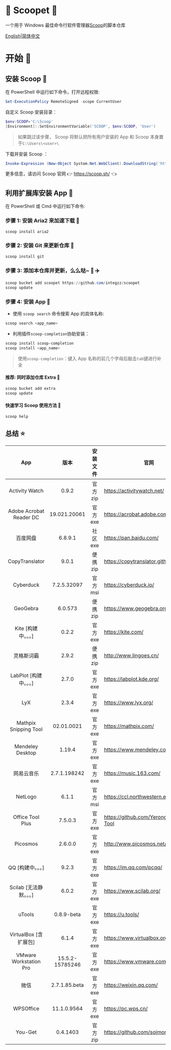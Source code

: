<div align="left">
<h1 align="left"> 🍨 Scoopet 🍨 </h1>

<p>
一个用于 Windows 最佳命令行软件管理器<a href="https://github.com/lukesampson/scoop">Scoop</a>的脚本仓库
</p>

<p align="left">
        <a href="README.md">English</a>|<a href="README_CN.md">简体中文</a>
</p>
</div>

# 开始 🏃

## 安装 Scoop 🚴

在 PowerShell 中运行如下命令，打开远程权限:

```powershell
Set-ExecutionPolicy RemoteSigned -scope CurrentUser
```

自定义 Scoop 安装目录：

```powershell
$env:SCOOP='C:\Scoop'
[Environment]::SetEnvironmentVariable('SCOOP', $env:SCOOP, 'User')
```

> 如果跳过该步骤， Scoop 将默认把所有用户安装的 App 和 Scoop 本身置于`C:\Users\<user>\`

下载并安装 Scoop ：

```powershell
Invoke-Expression (New-Object System.Net.WebClient).DownloadString('https://get.scoop.sh')
```

更多信息，请访问 Scoop 官网 👉 https://scoop.sh/ 👈

## 利用扩展库安装 App 🚗

在 PowerShell 或 Cmd 中运行如下命令:

### 步骤 1: 安装 Aria2 来加速下载 🚅

```powershell
scoop install aria2
```

### 步骤 2: 安装 Git 来更新仓库 🎫

```powershell
scoop install git
```

### 步骤 3: 添加本仓库并更新，么么哒~ 💋 ✈️

```powershell
scoop bucket add scoopet https://github.com/integzz/scoopet
scoop update
```

### 步骤 4: 安装 App 🚀

- 使用 `scoop search` 命令搜索 App 的具体名称:

```powershell
scoop search <app_name>
```

- 利用插件`scoop-completion`协助安装：

```powershell
scoop install scoop-completion
scoop install <app_name>
```

> 使用`scoop-completion`：键入 App 名称的前几个字母后敲击`tab`键进行补全

#### 推荐: 同时添加仓库 Extra 💯

```powershell
scoop bucket add extra
scoop update
```

#### 快速学习 Scoop 使用方法 📖

```powershell
scoop help
```

## 总结 ⭐️

|           App           |      版本       | 安装文件 | 官网                                    |
| :---------------------: | :-------------: | :------: | --------------------------------------- |
|     Activity Watch      |      0.9.2      | 官方 zip | https://activitywatch.net/              |
| Adobe Acrobat Reader DC |  19.021.20061   | 官方 exe | https://acrobat.adobe.com/              |
|        百度网盘         |     6.8.9.1     | 社区 exe | https://pan.baidu.com/                  |
|     CopyTranslator      |      9.0.1      | 便携 zip | https://copytranslator.github.io/       |
|        Cyberduck        |   7.2.5.32097   | 官方 msi | https://cyberduck.io/                   |
|        GeoGebra         |     6.0.573     | 便携 zip | https://www.geogebra.org/               |
|   Kite [构建中。。。]   |      0.2.2      | 官方 exe | https://kite.com/                       |
|       灵格斯词霸        |      2.9.2      | 便携 zip | http://www.lingoes.cn/                  |
| LabPlot [构建中。。。]  |      2.7.0      | 官方 exe | https://labplot.kde.org/                |
|           LyX           |      2.3.4      | 官方 exe | https://www.lyx.org/                    |
|  Mathpix Snipping Tool  |   02.01.0021    | 官方 exe | https://mathpix.com/                    |
|    Mendeley Desktop     |     1.19.4      | 官方 exe | https://www.mendeley.com/               |
|       网易云音乐        |  2.7.1.198242   | 官方 exe | https://music.163.com/                  |
|         NetLogo         |      6.1.1      | 官方 msi | https://ccl.northwestern.edu/netlogo/   |
|    Office Tool Plus     |     7.5.0.3     | 官方 exe | https://github.com/YerongAI/Office-Tool |
|        Picosmos         |     2.6.0.0     | 官方 exe | http://www.picosmos.net/                |
|    QQ [构建中。。。]    |      9.2.3      | 官方 exe | https://im.qq.com/pcqq/                 |
|  Scilab [无法静默。。。]  |      6.0.2      | 官方 exe | https://www.scilab.org/                 |
|         uTools          |   0.8.9-beta    | 官方 exe | https://u.tools/                        |
|  VirtualBox [含扩展包]  |      6.1.4      | 官方 exe | https://www.virtualbox.org/             |
| VMware Workstation Pro  | 15.5.2-15785246 | 官方 exe | https://www.vmware.com/                 |
|          微信           |  2.7.1.85.beta  | 官方 exe | https://weixin.qq.com/                  |
|        WPSOffice        |   11.1.0.9564   | 官方 exe | https://pc.wps.cn/                      |
|         You-Get         |    0.4.1403     | 官方 zip | https://github.com/soimort/you-get      |
